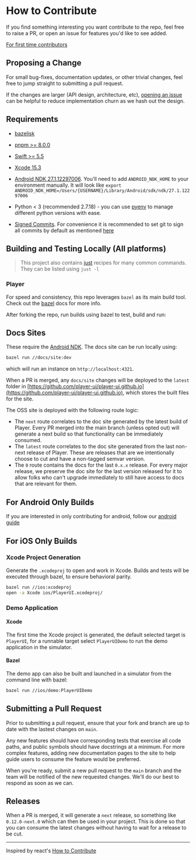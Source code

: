 # How to Contribute

If you find something interesting you want contribute to the repo, feel free to raise a PR, or open an issue for features you'd like to see added.

[For first time contributors](./newCONTRIBUTORS.md)

## Proposing a Change

For small bug-fixes, documentation updates, or other trivial changes, feel free to jump straight to submitting a pull request.

If the changes are larger (API design, architecture, etc), [opening an issue](https://github.com/player-ui/player/issues/new/choose) can be helpful to reduce implementation churn as we hash out the design.

## Requirements

- [bazelisk](https://github.com/bazelbuild/bazelisk)
- [pnpm >= 8.0.0](https://pnpm.io/installation)

- [Swift >= 5.5](https://www.swift.org/download/)
- [Xcode 15.3](https://developer.apple.com/download/all/)

- [Android NDK 27.1.12297006](https://github.com/android/ndk/releases/tag/r27b). You'll need to add `ANDROID_NDK_HOME` to your environment manually. It will look like `export ANDROID_NDK_HOME=/Users/{USERNAME}/Library/Android/sdk/ndk/27.1.12297006`
- Python < 3 (recommended 2.7.18) - you can use [pyenv](https://realpython.com/intro-to-pyenv/) to manage different python versions with ease.

- [Signed Commits](https://docs.github.com/en/authentication/managing-commit-signature-verification/about-commit-signature-verification). For convenience it is recommended to set git to sign all commits by default as mentioned [here](https://docs.github.com/en/authentication/managing-commit-signature-verification/telling-git-about-your-signing-key)

## Building and Testing Locally (All platforms)

> This project also contains [just](https://github.com/casey/just) recipes for many common commands. They can be listed using `just -l`

### Player

For speed and consistency, this repo leverages `bazel` as its main build tool. Check out the [bazel](https://bazel.build/) docs for more info.

After forking the repo, run builds using bazel to test, build and run:

## Docs Sites

These require the [Android NDK](https://developer.android.com/ndk).
The docs site can be run locally using:

```bash
bazel run //docs/site:dev
```

which will run an instance on `http://localhost:4321`.

When a PR is merged, any `docs/site` changes will be deployed to the `latest` folder in [https://github.com/player-ui/player-ui.github.io](https://github.com/player-ui/player-ui.github.io), which stores the built files for the site.

The OSS site is deployed with the following route logic:

- The `next` route correlates to the doc site generated by the latest build of Player.
  Every PR merged into the main branch (unless opted out) will generate a next build so that functionality can be immediately consumed.
- The `latest` route correlates to the doc site generated from the last non-next release of Player.
  These are releases that are we intentionally choose to cut and have a non-tagged semvar version.
- The `0` route contains the docs for the last `0.x.x` release.
  For every major release, we preserve the doc site for the last version released for it to allow folks who can't upgrade immediately to still have access to docs that are relevant for them.

## For Android Only Builds

If you are interested in only contributing for android, follow our [android guide](https://github.com/player-ui/player/blob/main/android/demo/README.md)

## For iOS Only Builds

### Xcode Project Generation

Generate the `.xcodeproj` to open and work in Xcode. Builds and tests will be executed through bazel, to ensure behavioral parity.

```bash
bazel run //ios:xcodeproj
open -a Xcode ios/PlayerUI.xcodeproj/
```

### Demo Application

#### Xcode

The first time the Xcode project is generated, the default selected target is `PlayerUI`, for a runnable target select `PlayerUIDemo` to run the demo application in the simulator.

#### Bazel

The demo app can also be built and launched in a simulator from the command line with bazel:

```bash
bazel run //ios/demo:PlayerUIDemo
```

## Submitting a Pull Request

Prior to submitting a pull request, ensure that your fork and branch are up to date with the lastest changes on `main`.

Any new features should have corresponding tests that exercise all code paths, and public symbols should have docstrings at a minimum. For more complex features, adding new documentation pages to the site to help guide users to consume the feature would be preferred.

When you're ready, submit a new pull request to the `main` branch and the team will be notified of the new requested changes. We'll do our best to respond as soon as we can.

## Releases

When a PR is merged, it will generate a `next` release, so something like `0.12.0-next.0` which can then be used in your project. This is done so that you can consume the latest changes without having to wait for a release to be cut.

---

Inspired by react's [How to Contribute](https://reactjs.org/docs/how-to-contribute.html)
